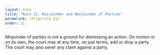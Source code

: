 ```yaml
---
layout: rule
title: "Rule 21. Misjoinder and Nonjoinder of Parties"
permalink: /frcp/rule_21/
order: 21
---
```


Misjoinder of parties is not a ground for dismissing an action. On motion or on its own, the court may at any time, on just terms, add or drop a party. The court may also sever any claim against a party.
